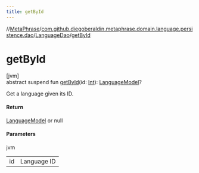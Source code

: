 ```yaml
---
title: getById
---
```

//[MetaPhrase](../../../index.html)/[com.github.diegoberaldin.metaphrase.domain.language.persistence.dao](../index.html)/[LanguageDao](index.html)/[getById](get-by-id.html)



# getById



[jvm]\
abstract suspend fun [getById](get-by-id.html)(id: [Int](https://kotlinlang.org/api/latest/jvm/stdlib/kotlin/-int/index.html)): [LanguageModel](../../com.github.diegoberaldin.metaphrase.domain.language.data/-language-model/index.html)?



Get a language given its ID.



#### Return



[LanguageModel](../../com.github.diegoberaldin.metaphrase.domain.language.data/-language-model/index.html) or null



#### Parameters


jvm

| | |
|---|---|
| id | Language ID |




